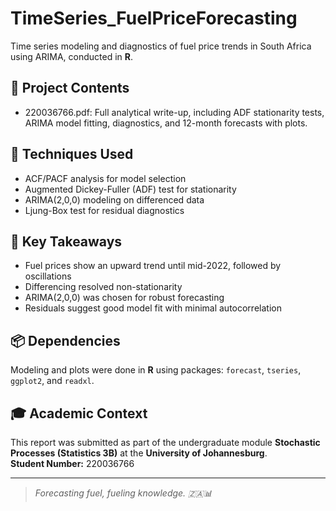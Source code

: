 # TimeSeries_FuelPriceForecasting
Time series modeling and diagnostics of fuel price trends in South Africa using ARIMA, conducted in **R**.
## 📄 Project Contents
- 220036766.pdf: Full analytical write-up, including ADF stationarity tests, ARIMA model fitting, diagnostics, and 12-month forecasts with plots.

## 🔬 Techniques Used
- ACF/PACF analysis for model selection
- Augmented Dickey-Fuller (ADF) test for stationarity
- ARIMA(2,0,0) modeling on differenced data
- Ljung-Box test for residual diagnostics

## 🚀 Key Takeaways
- Fuel prices show an upward trend until mid-2022, followed by oscillations
- Differencing resolved non-stationarity
- ARIMA(2,0,0) was chosen for robust forecasting
- Residuals suggest good model fit with minimal autocorrelation

## 📦 Dependencies
Modeling and plots were done in **R** using packages: `forecast`, `tseries`, `ggplot2`, and `readxl`.

## 🎓 Academic Context
This report was submitted as part of the undergraduate module **Stochastic Processes (Statistics 3B)** at the **University of Johannesburg**.  
**Student Number:** 220036766

---

> _Forecasting fuel, fueling knowledge. 🇿🇦📊_
